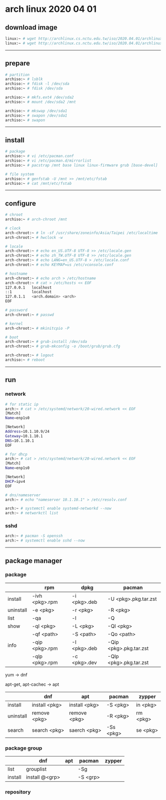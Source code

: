 # arch linux 2020 04 01

## download image

```bash
linux:~ # wget http://archlinux.cs.nctu.edu.tw/iso/2020.04.01/archlinux-2020.04.01-x86_64.iso
linux:~ # wget http://archlinux.cs.nctu.edu.tw/iso/2020.04.01/archlinux-2020.04.01-x86_64.iso.sig
```


---

## prepare

```bash
# partition
archiso:~ # lsblk
archiso:~ # fdisk -l /dev/sda
archiso:~ # fdisk /dev/sda

archiso:~ # mkfs.ext4 /dev/sda2
archiso:~ # mount /dev/sda2 /mnt

archiso:~ # mkswap /dev/sda1
archiso:~ # swapon /dev/sda1
archiso:~ # swapon
```


---

## install

```bash
# package
archiso:~ # vi /etc/pacman.conf
archiso:~ # vi /etc/pacman.d/mirrorlist
archiso:~ # pacstrap /mnt base linux linux-firmware grub [base-devel]

# file system
archiso:~ # genfstab -U /mnt >> /mnt/etc/fstab
archiso:~ # cat /mnt/etc/fstab
```


---

## configure

```bash
# chroot
archiso:~ # arch-chroot /mnt

# clock
arch-chroot:~ # ln -sf /usr/share/zoneinfo/Asia/Taipei /etc/localtime
arch-chroot:~ # hwclock -w

# locale
arch-chroot:~ # echo en_US.UTF-8 UTF-8 >> /etc/locale.gen
arch-chroot:~ # echo zh_TW.UTF-8 UTF-8 >> /etc/locale.gen
arch-chroot:~ # echo LANG=en_US.UTF-8 > /etc/locale.conf
arch-chroot:~ # echo KEYMAP=us /etc/vconsole.conf

# hostname
arch-chroot:~ # echo arch > /etc/hostname
arch-chroot:~ # cat > /etc/hosts << EOF
127.0.0.1   localhost
::1         localhost
127.0.1.1   <arch.domain> <arch>
EOF

# password
arch-chroot:~ # passwd

# kernel
arch-chroot:~ # mkinitcpio -P

# boot
arch-chroot:~ # grub-install /dev/sda
arch-chroot:~ # grub-mkconfig -o /boot/grub/grub.cfg

arch-chroot:~ # logout
archiso:~ # reboot
```


---

## run

### network

```bash
# for static ip
arch:~ # cat > /etc/systemd/network/20-wired.network << EOF
[Match]
Name=enp1s0

[Network]
Address=10.1.10.9/24
Gateway=10.1.10.1
DNS=10.1.10.1
EOF

# for dhcp
arch:~ # cat > /etc/systemd/network/20-wired.network << EOF
[Match]
Name=enp1s0

[Network]
DHCP=ipv4
EOF

# dns/nameserver
arch:~ # echo "nameserver 10.1.10.1" > /etc/resolv.conf

arch:~ # systemctl enable systemd-networkd --now
arch:~ # networkctl list
```


### sshd

```bash
arch:~ # pacman -S openssh
arch:~ # systemctl enable sshd --now
```


---

## package manager

### package

|           |rpm                |dpkg               |pacman                    |
|---        |---                |---                |---                       |
|install    |-ivh \<pkg>.rpm    |-i \<pkg>.deb      |-U \<pkg>.pkg.tar.zst     |
|uninstall  |-e \<pkg>          |-r \<pkg>          |-R \<pkg>                 |
|list       |-qa                |-l                 |-Q                        |
|show       |-ql \<pkg>         |-L \<pkg>          |-Ql \<pkg>                |
|           |-qf \<path>        |-S \<path>         |-Qo \<path>               |
|info       |-qip \<pkg>.rpm    |-I \<pkg>.deb      |-Qip \<pkg>.pkg.tar.zst   |
|           |-qlp \<pkg>.rpm    |-c \<pkg>.dev      |-Qlp \<pkg>.pkg.tar.zst   |

yum -> dnf

apt-get, apt-cachec -> apt

|           |dnf                |apt                |pacman           | zypper     |
|---        |---                |---                |---              |---         |
|install    |install \<pkg>     |install \<pkg>     |-S \<pkg>        |in \<pkg>   |
|uninstall  |remove \<pkg>      |remove \<pkg>      |-R \<pkg>        |rm \<pkg>   |
|search     |search \<pkg>      |saerch \<pkg>      |-Ss \<pkg>       |se \<pkg>   |


### package group

|           |dnf                |apt  |pacman     | zypper     |
|---        |---                |---  |---        |---         |
|list       |grouplist          |     |-Sg        |            |
|install    |install @\<grp>    |     |-S \<grp> |            |


### repository

